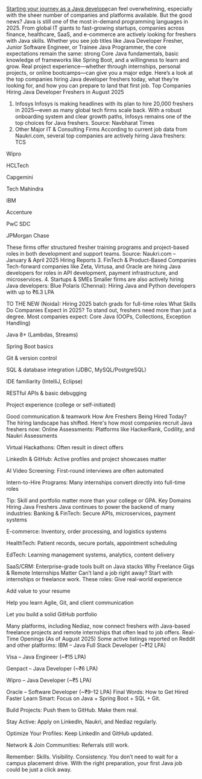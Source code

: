 
<a href="https://nediaz.com/blog/java-developer-fresher-jobs-2025">Starting your journey as a Java develope</a>can feel overwhelming, especially with the sheer number of companies and platforms available. But the good news? Java is still one of the most in-demand programming languages in 2025. From global IT giants to fast-growing startups, companies across finance, healthcare, SaaS, and e-commerce are actively looking for freshers with Java skills.
Whether you see job titles like Java Developer Fresher, Junior Software Engineer, or Trainee Java Programmer, the core expectations remain the same: strong Core Java fundamentals, basic knowledge of frameworks like Spring Boot, and a willingness to learn and grow. Real project experience—whether through internships, personal projects, or online bootcamps—can give you a major edge.
Here’s a look at the top companies hiring Java developer freshers today, what they’re looking for, and how you can prepare to land that first job.
Top Companies Hiring Java Developer Freshers in August 2025
1. Infosys
Infosys is making headlines with its plan to hire 20,000 freshers in 2025—even as many global tech firms scale back. With a robust onboarding system and clear growth paths, Infosys remains one of the top choices for Java freshers.
Source: Navbharat Times
2. Other Major IT & Consulting Firms
According to current job data from Naukri.com, several top companies are actively hiring Java freshers:
TCS


Wipro


HCLTech


Capgemini


Tech Mahindra


IBM


Accenture


PwC SDC


JPMorgan Chase


These firms offer structured fresher training programs and project-based roles in both development and support teams.
Source: Naukri.com – January & April 2025 Hiring Reports
3. FinTech & Product-Based Companies
Tech-forward companies like Zeta, Virtusa, and Oracle are hiring Java developers for roles in API development, payment infrastructure, and microservices.
4. Startups & SMEs
Smaller firms are also actively hiring Java developers:
Blue Polaris (Chennai): Hiring Java and Python developers with up to ₹6.3 LPA


TO THE NEW (Noida): Hiring 2025 batch grads for full-time roles
What Skills Do Companies Expect in 2025?
To stand out, freshers need more than just a degree. Most companies expect:
Core Java (OOPs, Collections, Exception Handling)


Java 8+ (Lambdas, Streams)


Spring Boot basics


Git & version control


SQL & database integration (JDBC, MySQL/PostgreSQL)


IDE familiarity (IntelliJ, Eclipse)


RESTful APIs & basic debugging


Project experience (college or self-initiated)


Good communication & teamwork
How Are Freshers Being Hired Today?
The hiring landscape has shifted. Here's how most companies recruit Java freshers now:
Online Assessments: Platforms like HackerRank, Codility, and Naukri Assessments


Virtual Hackathons: Often result in direct offers


LinkedIn & GitHub: Active profiles and project showcases matter


AI Video Screening: First-round interviews are often automated


Intern-to-Hire Programs: Many internships convert directly into full-time roles


Tip: Skill and portfolio matter more than your college or GPA.
Key Domains Hiring Java Freshers
Java continues to power the backend of many industries:
Banking & FinTech: Secure APIs, microservices, payment systems


E-commerce: Inventory, order processing, and logistics systems


HealthTech: Patient records, secure portals, appointment scheduling


EdTech: Learning management systems, analytics, content delivery


SaaS/CRM: Enterprise-grade tools built on Java stacks
Why Freelance Gigs & Remote Internships Matter
Can’t land a job right away? Start with internships or freelance work. These roles:
Give real-world experience


Add value to your resume


Help you learn Agile, Git, and client communication


Let you build a solid GitHub portfolio


Many platforms, including Nediaz, now connect freshers with Java-based freelance projects and remote internships that often lead to job offers.
Real-Time Openings (As of August 2025)
Some active listings reported on Reddit and other platforms:
IBM – Java Full Stack Developer (~₹12 LPA)


Visa – Java Engineer (~₹15 LPA)


Genpact – Java Developer (~₹6 LPA)


Wipro – Java Developer (~₹5 LPA)


Oracle – Software Developer (~₹9–12 LPA)
Final Words: How to Get Hired Faster
Learn Smart: Focus on Java + Spring Boot + SQL + Git.


Build Projects: Push them to GitHub. Make them real.


Stay Active: Apply on LinkedIn, Naukri, and Nediaz regularly.


Optimize Your Profiles: Keep LinkedIn and GitHub updated.


Network & Join Communities: Referrals still work.


Remember: Skills. Visibility. Consistency.
You don’t need to wait for a campus placement drive. With the right preparation, your first Java job could be just a click away.
